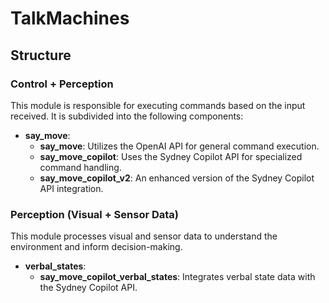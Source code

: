 # TalkMachines

## Structure

### Control + Perception
This module is responsible for executing commands based on the input received. It is subdivided into the following components:

- **say_move**: 
  - **say_move**: Utilizes the OpenAI API for general command execution.
  - **say_move_copilot**: Uses the Sydney Copilot API for specialized command handling.
  - **say_move_copilot_v2**: An enhanced version of the Sydney Copilot API integration.

### Perception (Visual + Sensor Data)
This module processes visual and sensor data to understand the environment and inform decision-making.

- **verbal_states**: 
  - **say_move_copilot_verbal_states**: Integrates verbal state data with the Sydney Copilot API.

